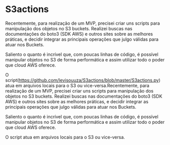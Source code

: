 # S3actions

Recentemente, para realização de um MVP, precisei criar uns scripts para manipulação dos objetos no S3 buckets. Realizei buscas nas documentações do boto3 (SDK AWS) e outros sites sobre as melhores práticas, e decidir integrar as principais operações que julgo válidas para atuar nos Buckets.

Saliento o quanto é incrível que, com poucas linhas de código, é possível manipular objetos no S3 de forma performática e assim utilizar todo o poder que cloud AWS oferece. 

O script(https://github.com/levisouuza/S3actions/blob/master/S3actions.py) atua em arquivos locais para o S3 ou vice-versa.Recentemente, para realização de um MVP, precisei criar uns scripts para manipulação dos objetos no S3 buckets. Realizei buscas nas documentações do boto3 (SDK AWS) e outros sites sobre as melhores práticas, e decidir integrar as principais operações que julgo válidas para atuar nos Buckets.

Saliento o quanto é incrível que, com poucas linhas de código, é possível manipular objetos no S3 de forma performática e assim utilizar todo o poder que cloud AWS oferece. 

O script atua em arquivos locais para o S3 ou vice-versa.
